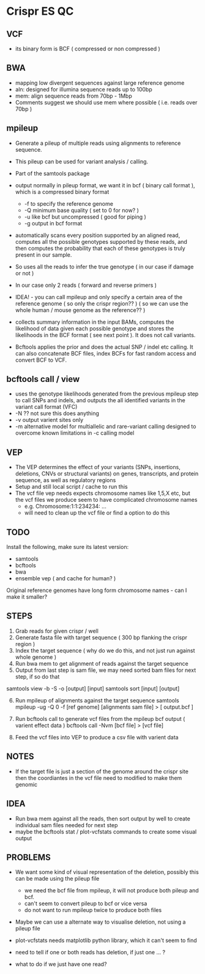 Crispr ES QC 
============

## VCF
* its binary form is BCF ( compressed or non compressed )

## BWA
* mapping low divergent sequences against large reference genome
* aln: designed for illumina sequence reads up to 100bp
* mem: align sequence reads from 70bp - 1Mbp 
* Comments suggest we should use mem where possible ( i.e. reads over 70bp )

## mpileup
* Generate a pileup of multiple reads using alignments to reference sequence.
* This pileup can be used for variant analysis / calling.
* Part of the samtools package
* output normally in pileup format, we want it in bcf ( binary call format ), which is a compressed binary format
    * -f to specify the reference genome
    * -Q minimum base quality ( set to 0 for now? )
    * -u like bcf but uncompressed ( good for piping )
    * -g output in bcf format

* automatically scans every position supported by an aligned read, computes all the possible genotypes supported by these reads, and then computes the probability that each of these genotypes is truly present in our sample.
* So uses all the reads to infer the true genotype ( in our case if damage or not )
* In our case only 2 reads ( forward and reverse primers )
* IDEA! - you can call mpileup and only specify a certain area of the reference genome ( so only the crispr region?? ) ( so we can use the whole human / mouse genome as the reference?? )

* collects summary information in the input BAMs, computes the likelihood of data given each possible genotype and stores the likelihoods in the BCF format ( see next point ). It does not call variants.
* Bcftools applies the prior and does the actual SNP / indel etc calling. It can also concatenate BCF files, index BCFs for fast random access and convert BCF to VCF. 

## bcftools call / view
* uses the genotype likelihoods generated from the previous mpileup step to call SNPs and indels, and outputs the all identified variants in the variant call format (VFC) 
* -N ?? not sure this does anything
* -v output varient sites only
* -m alternative model for multiallelic and rare-variant calling designed to overcome known limitations in -c calling model

## VEP
* The VEP determines the effect of your variants (SNPs, insertions, deletions, CNVs or structural variants) on genes, transcripts, and protein sequence, as well as regulatory regions
* Setup and still local script / cache to run this
* The vcf file vep needs expects chromosome names like 1,5,X etc, but the vcf files we produce seem to have complicated chromosome names
    * e.g. Chromosome:1:1:234234: ...
    * will need to clean up the vcf file or find a option to do this

## TODO
Install the following, make sure its latest version:
* samtools
* bcftools
* bwa
* ensemble vep ( and cache for human? )

Original reference genomes have long form chromosome names - can I make it smaller?

## STEPS
1. Grab reads for given crispr / well
2. Generate fasta file with target sequence ( 300 bp flanking the crispr region )
3. Index the target sequence ( why do we do this, and not just run against whole genome )
4. Run bwa mem to get alignment of reads against the target sequence
5. Output from last step is sam file, we may need sorted bam files for next step, if so do that

samtools view -b -S -o [output] [input]
samtools sort [input] [output]

6. Run mpileup of alignments against the target sequence
   samtools mpileup -ug -Q 0 -f [ref genome] [alignments sam file] > [ output.bcf ]

7. Run bcftools call to generate vcf files from the mpileup bcf output ( varient effect data )
   bcftools call -Nvm [bcf file] > [vcf file] 

8. Feed the vcf files into VEP to produce a csv file with varient data

## NOTES
* If the target file is just a section of the genome around the crispr site then the coordiantes 
  in the vcf file need to modified to make them genomic

## IDEA
* Run bwa mem against all the reads, then sort output by well to create individual sam files needed for next step
* maybe the bcftools stat / plot-vcfstats commands to create some visual output

## PROBLEMS
* We want some kind of visual representation of the deletion, possibly this can be made using the pileup file
    * we need the bcf file from mpileup, it will not produce both pileup and bcf.
    * can't seem to convert pileup to bcf or vice versa
    * do not want to run mpileup twice to produce both files
* Maybe we can use a alternate way to visualise deletion, not using a pileup file

* plot-vcfstats needs matplotlib python library, which it can't seem to find 

* need to tell if one or both reads has deletion, if just one ... ?
* what to do if we just have one read?
